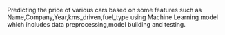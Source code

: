 Predicting the price of various cars based on some features such as Name,Company,Year,kms_driven,fuel_type using Machine Learning model which includes data preprocessing,model building and testing.
